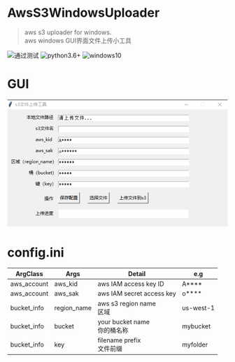 # AwsS3WindowsUploader
> aws s3 uploader for windows.  
> aws windows GUI界面文件上传小工具

![通过测试](https://img.shields.io/badge/build-passing-green.svg)
![python3.6+](https://img.shields.io/badge/python-3.6+-blue.svg)
![windows10](https://img.shields.io/badge/supportos-windows10-blue.svg)
# GUI
<img src="gui.png"/>

# config.ini
| ArgClass | Args | Detail | e.g |
| ---- | ---- | ---- | ---- |
| aws_account | aws_kid | aws IAM access key ID | A**** |
| aws_account | aws_sak | aws IAM secret access key | o**** |
| bucket_info | region_name | aws s3 region name<br> 区域 | us-west-1 |
| bucket_info | bucket | your bucket name<br>你的桶名称 | mybucket |
| bucket_info | key | filename prefix<br>文件前缀 | myfolder |
